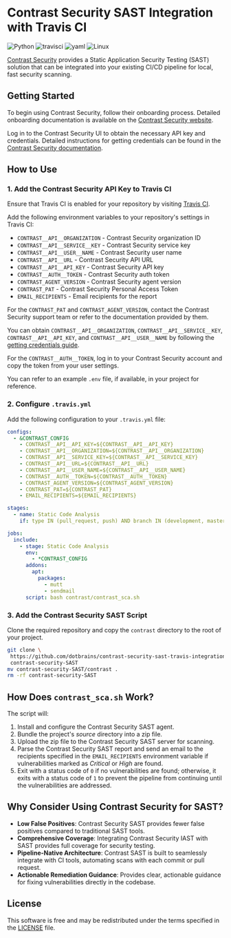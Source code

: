 # Contrast Security SAST Integration with Travis CI
![Python](https://img.shields.io/badge/-Python-3776AB?style=flat-square&logo=python&logoColor=white)
![travisci](https://img.shields.io/badge/-TravisCI-4e4847?style=flat-square&logo=travisci&logoColor=e0da53)
![yaml](https://img.shields.io/badge/-YAML-black?style=flat-square&logo=yaml&logoColor=red)
![Linux](https://img.shields.io/badge/-Linux-FCC624?style=flat-square&logo=linux&logoColor=black)

[Contrast Security](https://www.contrastsecurity.com/) provides a Static Application Security Testing (SAST) solution that can be integrated into your existing CI/CD pipeline for local, fast security scanning.

## Getting Started

To begin using Contrast Security, follow their onboarding process. Detailed onboarding documentation is available on the [Contrast Security website](https://www.contrastsecurity.com/onboarding).

Log in to the Contrast Security UI to obtain the necessary API key and credentials. Detailed instructions for getting credentials can be found in the [Contrast Security documentation](https://www.contrastsecurity.com/docs/getting-credentials).

## How to Use

### 1. Add the Contrast Security API Key to Travis CI

Ensure that Travis CI is enabled for your repository by visiting [Travis CI](https://travis-ci.com/).

Add the following environment variables to your repository's settings in Travis CI:

* `CONTRAST__API__ORGANIZATION` - Contrast Security organization ID
* `CONTRAST__API__SERVICE__KEY` - Contrast Security service key
* `CONTRAST__API__USER__NAME` - Contrast Security user name
* `CONTRAST__API__URL` - Contrast Security API URL
* `CONTRAST__API__API_KEY` - Contrast Security API key
* `CONTRAST__AUTH__TOKEN` - Contrast Security auth token
* `CONTRAST_AGENT_VERSION` - Contrast Security agent version
* `CONTRAST_PAT` - Contrast Security Personal Access Token
* `EMAIL_RECIPIENTS` - Email recipients for the report

For the `CONTRAST_PAT` and `CONTRAST_AGENT_VERSION`, contact the Contrast Security support team or refer to the documentation provided by them.

You can obtain `CONTRAST__API__ORGANIZATION`, `CONTRAST__API__SERVICE__KEY`, `CONTRAST__API__API_KEY`, and `CONTRAST__API__USER__NAME` by following the [getting credentials guide](https://www.contrastsecurity.com/docs/getting-credentials).

For the `CONTRAST__AUTH__TOKEN`, log in to your Contrast Security account and copy the token from your user settings.

You can refer to an example `.env` file, if available, in your project for reference.

### 2. Configure `.travis.yml`

Add the following configuration to your `.travis.yml` file:

```yaml
configs:
  - &CONTRAST_CONFIG
    - CONTRAST__API__API_KEY=${CONTRAST__API__API_KEY}
    - CONTRAST__API__ORGANIZATION=${CONTRAST__API__ORGANIZATION}
    - CONTRAST__API__SERVICE_KEY=${CONTRAST__API__SERVICE_KEY}
    - CONTRAST__API__URL=${CONTRAST__API__URL}
    - CONTRAST__API__USER_NAME=${CONTRAST__API__USER_NAME}
    - CONTRAST__AUTH__TOKEN=${CONTRAST__AUTH__TOKEN}
    - CONTRAST_AGENT_VERSION=${CONTRAST_AGENT_VERSION}
    - CONTRAST_PAT=${CONTRAST_PAT}
    - EMAIL_RECIPIENTS=${EMAIL_RECIPIENTS}

stages:
  - name: Static Code Analysis
    if: type IN (pull_request, push) AND branch IN (development, master, main)

jobs:
  include:
    - stage: Static Code Analysis
      env:
        - *CONTRAST_CONFIG
      addons:
        apt:
          packages:
            - mutt
            - sendmail
      script: bash contrast/contrast_sca.sh
```

### 3. Add the Contrast Security SAST Script

Clone the required repository and copy the `contrast` directory to the root of your project.

```bash
git clone \
 https://github.com/dotbrains/contrast-security-sast-travis-integration \
 contrast-security-SAST
mv contrast-security-SAST/contrast .
rm -rf contrast-security-SAST
```

## How Does `contrast_sca.sh` Work?

The script will:

1. Install and configure the Contrast Security SAST agent.
2. Bundle the project's *source* directory into a zip file.
3. Upload the zip file to the Contrast Security SAST server for scanning.
4. Parse the Contrast Security SAST report and send an email to the recipients specified in the `EMAIL_RECIPIENTS` environment variable if vulnerabilities marked as *Critical* or *High* are found.
5. Exit with a status code of `0` if no vulnerabilities are found; otherwise, it exits with a status code of `1` to prevent the pipeline from continuing until the vulnerabilities are addressed.

## Why Consider Using Contrast Security for SAST?

* **Low False Positives**: Contrast Security SAST provides fewer false positives compared to traditional SAST tools.
* **Comprehensive Coverage**: Integrating Contrast Security IAST with SAST provides full coverage for security testing.
* **Pipeline-Native Architecture**: Contrast SAST is built to seamlessly integrate with CI tools, automating scans with each commit or pull request.
* **Actionable Remediation Guidance**: Provides clear, actionable guidance for fixing vulnerabilities directly in the codebase.

## License

This software is free and may be redistributed under the terms specified in the [LICENSE] file.

[license]: LICENSE
